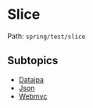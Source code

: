 # Slice

Path: `spring/test/slice`

## Subtopics
- [Datajpa](./datajpa/README.md)
- [Json](./json/README.md)
- [Webmvc](./webmvc/README.md)
